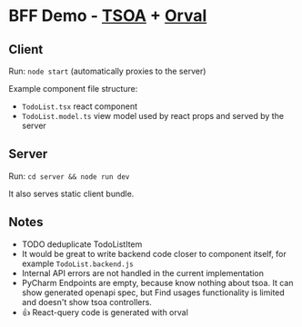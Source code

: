 # BFF Demo - [TSOA](https://tsoa-community.github.io/docs/) + [Orval](https://orval.dev/)

## Client

Run: `node start` (automatically proxies to the server)

Example component file structure:
- `TodoList.tsx` react component
- `TodoList.model.ts` view model used by react props and served by the server

## Server

Run: `cd server && node run dev`

It also serves static client bundle.

## Notes

- TODO deduplicate TodoListItem
- It would be great to write backend code closer to component itself, for example `TodoList.backend.js`
- Internal API errors are not handled in the current implementation
- PyCharm Endpoints are empty, because know nothing about tsoa. It can show generated openapi spec, but Find usages functionality is limited and doesn't show tsoa controllers. 
- 👍 React-query code is generated with orval